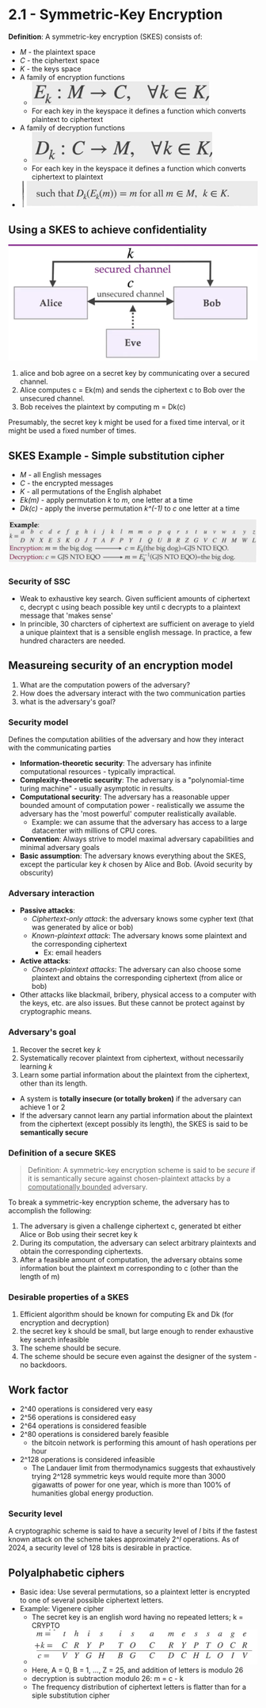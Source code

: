 # 2.1 - Symmetric-Key Encryption

**Definition**: A symmetric-key encryption (SKES) consists of:

- *M* - the plaintext space
- *C* - the ciphertext space
- *K* - the keys space
- A family of encryption functions
  - ![alt text](../imgs/2/encryptionfcn.png)
  - For each key in the keyspace it defines a function  which converts plaintext to ciphertext
- A family of decryption functions
  - ![alt text](../imgs/2/decryptionfcn.png)
  - For each key in the keyspace it defines a function which converts ciphertext to plaintext
- ![alt text](../imgs/2/suchthat....png)

## Using a SKES to achieve confidentiality

![alt text](../imgs/2/skesexample.png)

1) alice and bob agree on a secret key by communicating over a secured channel.
2) Alice computes c = Ek(m) and sends the ciphertext c to Bob over the unsecured channel.
3) Bob receives the plaintext by computing m = Dk(c)

Presumably, the secret key k might be used for a fixed time interval, or it might be used a fixed number of times.

## SKES Example - Simple substitution cipher

- *M* - all English messages
- *C* - the encrypted messages
- *K* - all permutations of the English alphabet
- *Ek(m)* - apply permutation *k* to *m*, one letter at a time
- *Dk(c)* - apply the inverse permutation *k^(-1)* to *c* one letter at a time

![alt text](../imgs/2/simplesubstitioncipher.png)

### Security of SSC

- Weak to exhaustive key search. Given sufficient amounts of ciphertext c, decrypt c using beach possible key until c decrypts to a plaintext message that 'makes sense'
- In princible, 30 charcters of ciphertext are sufficient on average to yield a unique plaintext that is a sensible english message. In practice, a few hundred characters are needed.

## Measureing security of an encryption model

1) What are the computation powers of the adversary?
2) How does the adversary interact with the two communication parties
3) what is the adversary's goal?

### Security model

Defines the computation abilities of the adversary and how they interact with the communicating parties

- **Information-theoretic security**: The adversary has infinite computational resources - typically impractical.
- **Complexity-theoretic security**: The adversary is a "polynomial-time turing machine" - usually asymptotic in results.
- **Computational security**: The adversary has a reasonable upper bounded amount of computation power - realistically we assume the adversary has the 'most powerful' computer realistically available.
  - Example: we can assume that the adversary has access to a large datacenter with millions of CPU cores.
- **Convention**: Always strive to model maximal adversary capabilities and minimal adversary goals
- **Basic assumption**: The adversary knows everything about the SKES, except the particular key *k* chosen by Alice and Bob. (Avoid security by obscurity)

### Adversary interaction

- **Passive attacks**:
  - *Ciphertext-only attack*: the adversary knows some cypher text (that was generated by alice or bob)
  - *Known-plaintext attack*: The adversary knows some plaintext and the corresponding ciphertext
    - Ex: email headers
- **Active attacks**:
  - *Chosen-plaintext attacks*: The adversary can also choose some plaintext and obtains the corresponding ciphertext (from alice or bob)
- Other attacks like blackmail, bribery, physical access to a computer with the keys, etc. are also issues. But these cannot be protect against by cryptographic means.

### Adversary's goal

1) Recover the secret key *k*
2) Systematically recover plaintext from ciphertext, without necessarily learning *k*
3) Learn some partial information about the plaintext from the ciphertext, other than its length.

- A system is **totally insecure (or totally broken)** if the adversary can achieve 1 or 2
- If the adversary cannot learn any partial information about the plaintext from the ciphertext (except possibly its length), the SKES is said to be **semantically secure**

### Definition of a secure SKES

> Definition: A symmetric-key encryption scheme is said to be *secure* if it is semantically secure against chosen-plaintext attacks by a <ins>computationally bounded</ins> adversary.

To break a symmetric-key encryption scheme, the adversary has to accomplish the following:

1) The adversary is given a challenge ciphertext c, generated bt either Alice or Bob using their secret key k
2) During its computation, the adversary can select arbitrary plaintexts and obtain the corresponding ciphertexts.
3) After a feasible amount of computation, the adversary obtains some information bout the plaintext m corresponding to c (other than the length of m)

### Desirable properties of a SKES

1) Efficient algorithm should be known for computing Ek and Dk (for encryption and decryption)
2) the secret key k should be small, but large enough to render exhaustive key search infeasible
3) The scheme should be secure.
4) The scheme should be secure even against the designer of the system - no backdoors.

## Work factor

- 2^40 operations is considered very easy
- 2^56 operations is considered easy
- 2^64 operations is considered feasible
- 2^80 operations is considered barely feasible
  - the bitcoin network is performing this amount of hash operations per hour
- 2^128 operations is considered infeasible
  - The Landauer limit from thermodynamics suggests that exhaustively trying 2^128 symmetric keys would requite more than 3000 gigawatts of power for one year, which is more than 100% of humanities global energy production.

### Security level

A cryptographic scheme is said to have a security level of *l* bits if the fastest known attack on the scheme takes approximately 2^*l* operations. As of 2024, a security level of 128 bits is desirable in practice.

## Polyalphabetic ciphers

- Basic idea: Use several permutations, so a plaintext letter is encrypted to one of several possible ciphertext letters.
- Example: Vigenere cipher
  - The secret key is an english word having no repeated letters; k = CRYPTO
  - ![alt text](../imgs/2/vigenere.png)
  - Here, A = 0, B = 1, ..., Z = 25, and addition of letters is modulo 26
  - decryption is subtraction modulo 26: m = c - k
  - The frequency distribution of ciphertext letters is flatter than for a siple substitution cipher
